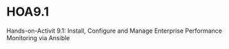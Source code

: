 # HOA9.1
Hands-on-Activit 9.1: Install, Configure and Manage Enterprise Performance Monitoring via Ansible
